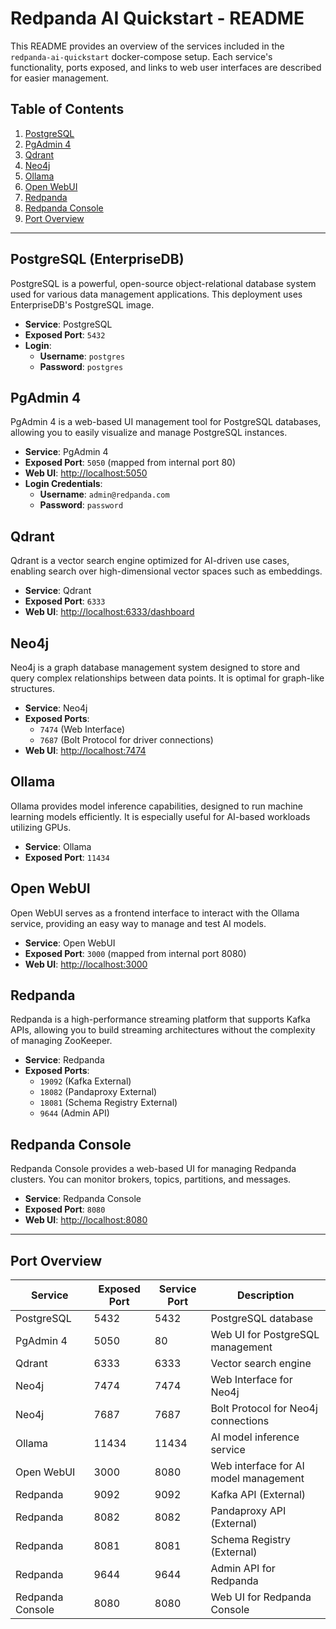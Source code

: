 # Redpanda AI Quickstart - README

This README provides an overview of the services included in the `redpanda-ai-quickstart` docker-compose setup. Each service's functionality, ports exposed, and links to web user interfaces are described for easier management.

## Table of Contents

1. [PostgreSQL](#postgresql-enterprisedb)
2. [PgAdmin 4](#pgadmin-4)
3. [Qdrant](#qdrant)
4. [Neo4j](#neo4j)
5. [Ollama](#ollama)
6. [Open WebUI](#open-webui)
7. [Redpanda](#redpanda)
8. [Redpanda Console](#redpanda-console)
9. [Port Overview](#port-overview)

---

## PostgreSQL (EnterpriseDB)

PostgreSQL is a powerful, open-source object-relational database system used for various data management applications. This deployment uses EnterpriseDB's PostgreSQL image.

- **Service**: PostgreSQL
- **Exposed Port**: `5432`
- **Login**: 
  - **Username**: `postgres`
  - **Password**: `postgres`

## PgAdmin 4

PgAdmin 4 is a web-based UI management tool for PostgreSQL databases, allowing you to easily visualize and manage PostgreSQL instances.

- **Service**: PgAdmin 4
- **Exposed Port**: `5050` (mapped from internal port 80)
- **Web UI**: [http://localhost:5050](http://localhost:5050)
- **Login Credentials**:
  - **Username**: `admin@redpanda.com`
  - **Password**: `password`

## Qdrant

Qdrant is a vector search engine optimized for AI-driven use cases, enabling search over high-dimensional vector spaces such as embeddings.

- **Service**: Qdrant
- **Exposed Port**: `6333`
- **Web UI**: [http://localhost:6333/dashboard](http://localhost:6333/dashboard)

## Neo4j

Neo4j is a graph database management system designed to store and query complex relationships between data points. It is optimal for graph-like structures.

- **Service**: Neo4j
- **Exposed Ports**: 
  - `7474` (Web Interface)
  - `7687` (Bolt Protocol for driver connections)
- **Web UI**: [http://localhost:7474](http://localhost:7474)

## Ollama

Ollama provides model inference capabilities, designed to run machine learning models efficiently. It is especially useful for AI-based workloads utilizing GPUs.

- **Service**: Ollama
- **Exposed Port**: `11434`

## Open WebUI

Open WebUI serves as a frontend interface to interact with the Ollama service, providing an easy way to manage and test AI models.

- **Service**: Open WebUI
- **Exposed Port**: `3000` (mapped from internal port 8080)
- **Web UI**: [http://localhost:3000](http://localhost:3000)

## Redpanda

Redpanda is a high-performance streaming platform that supports Kafka APIs, allowing you to build streaming architectures without the complexity of managing ZooKeeper.

- **Service**: Redpanda
- **Exposed Ports**:
  - `19092` (Kafka External)
  - `18082` (Pandaproxy External)
  - `18081` (Schema Registry External)
  - `9644` (Admin API)

## Redpanda Console

Redpanda Console provides a web-based UI for managing Redpanda clusters. You can monitor brokers, topics, partitions, and messages.

- **Service**: Redpanda Console
- **Exposed Port**: `8080`
- **Web UI**: [http://localhost:8080](http://localhost:8080)

---

## Port Overview

| Service         | Exposed Port | Service Port | Description                                 |
|-----------------|-------------|--------------|---------------------------------------------|
| PostgreSQL      | 5432        | 5432         | PostgreSQL database                         |
| PgAdmin 4       | 5050        | 80           | Web UI for PostgreSQL management            |
| Qdrant          | 6333        | 6333         | Vector search engine                        |
| Neo4j           | 7474        | 7474         | Web Interface for Neo4j                     |
| Neo4j           | 7687        | 7687         | Bolt Protocol for Neo4j connections         |
| Ollama          | 11434       | 11434        | AI model inference service                  |
| Open WebUI      | 3000        | 8080         | Web interface for AI model management       |
| Redpanda        | 9092        | 9092         | Kafka API (External)                        |
| Redpanda        | 8082        | 8082         | Pandaproxy API (External)                   |
| Redpanda        | 8081        | 8081         | Schema Registry (External)                  |
| Redpanda        | 9644        | 9644         | Admin API for Redpanda                      |
| Redpanda Console| 8080        | 8080         | Web UI for Redpanda Console                 |
